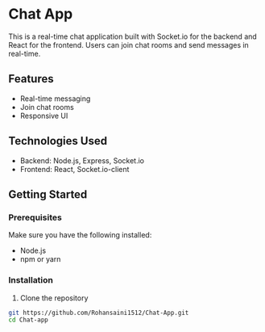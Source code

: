 # Chat App

This is a real-time chat application built with Socket.io for the backend and React for the frontend. Users can join chat rooms and send messages in real-time.

## Features

- Real-time messaging
- Join chat rooms
- Responsive UI

## Technologies Used

- Backend: Node.js, Express, Socket.io
- Frontend: React, Socket.io-client

## Getting Started

### Prerequisites

Make sure you have the following installed:

- Node.js
- npm or yarn

### Installation

1. Clone the repository

```sh
git https://github.com/Rohansaini1512/Chat-App.git
cd Chat-app
